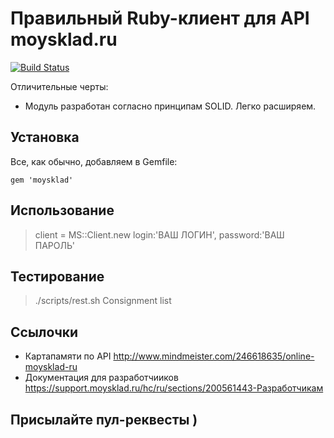 # Правильный Ruby-клиент для API moysklad.ru

[![Build Status](https://travis-ci.org/BrandyMint/moysklad.svg)](https://travis-ci.org/BrandyMint/moysklad)

Отличительные черты:

* Модуль разработан согласно принципам SOLID. Легко расширяем.

## Установка

Все, как обычно, добавляем в Gemfile:

    gem 'moysklad'

## Использование

> client = MS::Client.new login:'ВАШ ЛОГИН', password:'ВАШ ПАРОЛЬ'

## Тестирование

> ./scripts/rest.sh Consignment list

## Ссылочки

* Картапамяти по API http://www.mindmeister.com/246618635/online-moysklad-ru
* Документация для разработчииков https://support.moysklad.ru/hc/ru/sections/200561443-Разработчикам

## Присылайте пул-реквесты )
